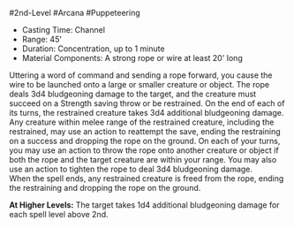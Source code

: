 #2nd-Level #Arcana #Puppeteering
 
- Casting Time: Channel
- Range: 45'
- Duration: Concentration, up to 1 minute
- Material Components: A strong rope or wire at least 20' long  

Uttering a word of command and sending a rope forward, you cause the wire to be launched onto a large or smaller creature or object. The rope deals 3d4 bludgeoning damage to the target, and the creature must succeed on a Strength saving throw or be restrained. On the end of each of its turns, the restrained creature takes 3d4 additional bludgeoning damage.  
Any creature within melee range of the restrained creature, including the restrained, may use an action to reattempt the save, ending the restraining on a success and dropping the rope on the ground. On each of your turns, you may use an action to throw the rope onto another creature or object if both the rope and the target creature are within your range. You may also use an action to tighten the rope to deal 3d4 bludgeoning damage.  
When the spell ends, any restrained creature is freed from the rope, ending the restraining and dropping the rope on the ground.
 
**At Higher Levels:** The target takes 1d4 additional bludgeoning damage for each spell level above 2nd.